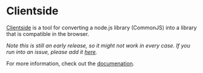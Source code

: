 # Clientside

[Clientside](http://jgallen23.github.com/clientside/) is a tool for converting a node.js library (CommonJS) into a library that is compatible in the browser.

*Note this is still an early release, so it might not work in every case.  If you run into an issue, please add it [here](https://github.com/jgallen23/clientside/issues).*

For more information, check out the [documenation](http://jgallen23.github.com/clientside/).
